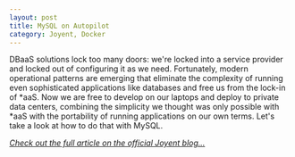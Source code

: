 ```yaml
---
layout: post
title: MySQL on Autopilot
category: Joyent, Docker
---
```


DBaaS solutions lock too many doors: we're locked into a service provider and locked out of configuring it as we need. Fortunately, modern operational patterns are emerging that eliminate the complexity of running even sophisticated applications like databases and free us from the lock-in of *aaS. Now we are free to develop on our laptops and deploy to private data centers, combining the simplicity we thought was only possible with *aaS with the portability of running applications on our own terms. Let's take a look at how to do that with MySQL.

*[Check out the full article on the official Joyent blog...](https://www.joyent.com/blog/dbaas-simplicity-no-lock-in)*
